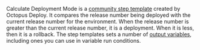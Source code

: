 Calculate Deployment Mode is a [community step template](https://library.octopus.com/step-templates/d166457a-1421-4731-b143-dd6766fb95d5/actiontemplate-calculate-deployment-mode) created by Octopus Deploy.  It compares the release number being deployed with the current release number for the environment.  When the release number is greater than the current release number, it is a deployment.  When it is less, then it is a rollback.  The step templates sets a number of [output variables](/docs/projects/variables/output-variables/), including ones you can use in variable run conditions.